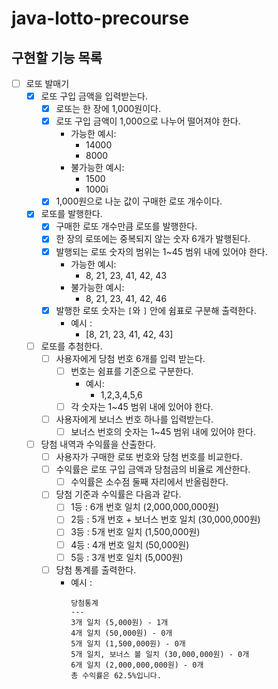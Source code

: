 # java-lotto-precourse

## 구현할 기능 목록

- [ ] 로또 발매기
  - [X] 로또 구입 금액을 입력받는다.
    - [X] 로또는 한 장에 1,000원이다.
    - [X] 로또 구입 금액이 1,000으로 나누어 떨어져야 한다.
      - 가능한 예시:
        - 14000
        - 8000
      - 불가능한 예시:
        - 1500
        - 1000i
    - [X] 1,000원으로 나눈 값이 구매한 로또 개수이다.
  - [X] 로또를 발행한다.
    - [X] 구매한 로또 개수만큼 로또를 발행한다.
    - [X] 한 장의 로또에는 중복되지 않는 숫자 6개가 발행된다.
    - [X] 발행되는 로또 숫자의 범위는 1~45 범위 내에 있어야 한다.
      - 가능한 예시:
        - 8, 21, 23, 41, 42, 43
      - 불가능한 예시:
        - 8, 21, 23, 41, 42, 46
    - [X] 발행한 로또 숫자는 `[`와 `]` 안에 쉼표로 구분해 출력한다.
      - 예시 :
        - \[8, 21, 23, 41, 42, 43\]
  - [ ] 로또를 추첨한다.
    - [ ] 사용자에게 당첨 번호 6개를 입력 받는다.
      - [ ] 번호는 쉼표를 기준으로 구분한다.
        - 예시:
          - 1,2,3,4,5,6
      - [ ] 각 숫자는 1~45 범위 내에 있어야 한다. 
    - [ ] 사용자에게 보너스 번호 하나를 입력받는다.
      - [ ] 보너스 번호의 숫자는 1~45 범위 내에 있어야 한다.
  - [ ] 당첨 내역과 수익률을 산출한다.
    - [ ] 사용자가 구매한 로또 번호와 당첨 번호를 비교한다.
    - [ ] 수익률은 로또 구입 금액과 당첨금의 비율로 계산한다.
      - [ ] 수익률은 소수점 둘째 자리에서 반올림한다.
    - [ ] 당첨 기준과 수익률은 다음과 같다.
      - [ ] 1등 : 6개 번호 일치 (2,000,000,000원)
      - [ ] 2등 : 5개 번호 + 보너스 번호 일치 (30,000,000원)
      - [ ] 3등 : 5개 번호 일치 (1,500,000원)
      - [ ] 4등 : 4개 번호 일치 (50,000원)
      - [ ] 5등 : 3개 번호 일치 (5,000원)
    - [ ] 당첨 통계를 출력한다.
      - 예시 : 
        ```
        당첨통계
        ---
        3개 일치 (5,000원) - 1개
        4개 일치 (50,000원) - 0개
        5개 일치 (1,500,000원) - 0개
        5개 일치, 보너스 볼 일치 (30,000,000원) - 0개
        6개 일치 (2,000,000,000원) - 0개
        총 수익률은 62.5%입니다.
        ```
